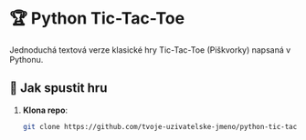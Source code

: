 # 🏆 Python Tic-Tac-Toe

Jednoduchá textová verze klasické hry Tic-Tac-Toe (Piškvorky) napsaná v Pythonu.

## 🚀 Jak spustit hru

1. **Klona repo**:  
   ```sh
   git clone https://github.com/tvoje-uzivatelske-jmeno/python-tic-tac-toe.git
